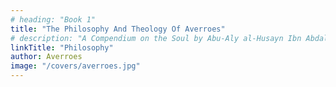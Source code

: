 ```yaml
---
# heading: "Book 1"
title: "The Philosophy And Theology Of Averroes"
# description: "A Compendium on the Soul by Abu-Aly al-Husayn Ibn Abdallah Ibn Sina"
linkTitle: "Philosophy"
author: Averroes
image: "/covers/averroes.jpg"
---
```

